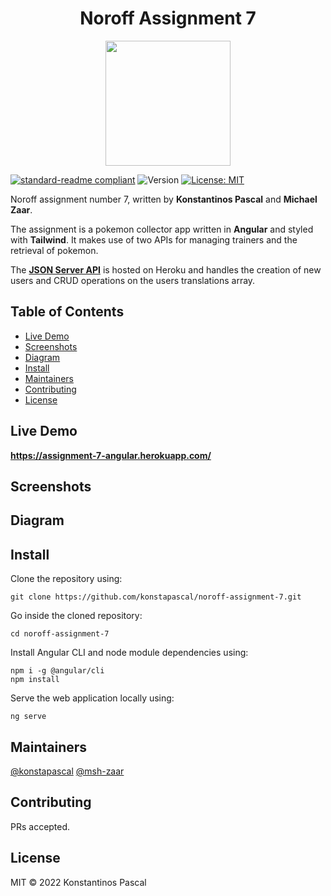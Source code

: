 <h1 align="center">Noroff Assignment 7</h1>
<p align="center">
	<img src="https://www.pinclipart.com/picdir/big/537-5374089_react-js-logo-clipart.png" width="200">
</p>

[![standard-readme compliant](https://img.shields.io/badge/standard--readme-OK-green.svg?style=flat-square)](https://github.com/RichardLitt/standard-readme)
<img alt="Version" src="https://img.shields.io/badge/version-0.1-blue.svg?cacheSeconds=2592000" />
<a href="#" target="_blank">
<img alt="License: MIT" src="https://img.shields.io/badge/License-MIT-yellow.svg" />
</a>

Noroff assignment number 7, written by **Konstantinos Pascal** and **Michael Zaar**.

The assignment is a pokemon collector app written in **Angular** and styled with **Tailwind**. It makes use of two APIs for managing trainers and the retrieval of pokemon.

The [**JSON Server API**](https://kp-noroff-assignment-api.herokuapp.com/trainers) is hosted on Heroku and handles the creation of new users and CRUD operations on the users translations array.

## Table of Contents

- [Live Demo](#live-demo)
- [Screenshots](#screenshots)
- [Diagram](#diagram)
- [Install](#install)
- [Maintainers](#maintainers)
- [Contributing](#contributing)
- [License](#license)

## Live Demo

**https://assignment-7-angular.herokuapp.com/**

## Screenshots

<!-- <p align="center">
<img src="./src/assets/StartPage.png">
</p>

<p align="center">
<img src="./src/assets/CataloguePage.png">
</p>

<p align="center">
<img src="./src/assets/TrainerPage.png">
</p> -->

## Diagram

<!-- <p align="center">
<img src="./src/assets/PokemonAppDiagram.png">
</p> -->

## Install

Clone the repository using:

```
git clone https://github.com/konstapascal/noroff-assignment-7.git
```

Go inside the cloned repository:

```
cd noroff-assignment-7
```

Install Angular CLI and node module dependencies using:

```
npm i -g @angular/cli
npm install
```

Serve the web application locally using:

```
ng serve
```

## Maintainers

[@konstapascal](https://github.com/konstapascal)
[@msh-zaar](https://github.com/msh-zaar)

## Contributing

PRs accepted.

## License

MIT © 2022 Konstantinos Pascal
